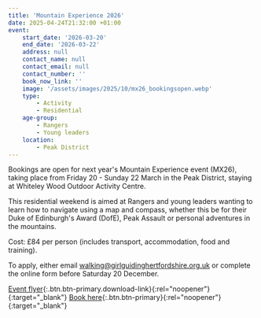```yaml
---
title: 'Mountain Experience 2026'
date: 2025-04-24T21:32:00 +01:00
event:
    start_date: '2026-03-20'
    end_date: '2026-03-22'
    address: null
    contact_name: null
    contact_email: null
    contact_number: ''
    book_now_link: ''
    image: '/assets/images/2025/10/mx26_bookingsopen.webp'
    type:
        - Activity
        - Residential
    age-group:
        - Rangers
        - Young leaders
    location:
        - Peak District
---
```

Bookings are open for next year's Mountain Experience event (MX26), taking place from Friday 20 - Sunday 22 March in the Peak District, staying at Whiteley Wood Outdoor Activity Centre.

This residential weekend is aimed at Rangers and young leaders wanting to learn how to navigate using a map and compass, whether this be for their Duke of Edinburgh's Award (DofE), Peak Assault or personal adventures in the mountains.

Cost: £84 per person (includes transport, accommodation, food and training).

To apply, either email <walking@girlguidinghertfordshire.org.uk> or complete the online form before Saturday 20 December.

[Event flyer](/assets/docs/2025/mx26-flyer.pdf){:.btn.btn-primary.download-link}{:rel="noopener"}{:target="_blank"}
[Book here](https://docs.google.com/forms/d/e/1FAIpQLSfI5F-zg7fT3MST-V9BvckFxsCDF10lk8DVo26VmOwX-AkNxg/viewform){:.btn.btn-primary}{:rel="noopener"}{:target="_blank"}
